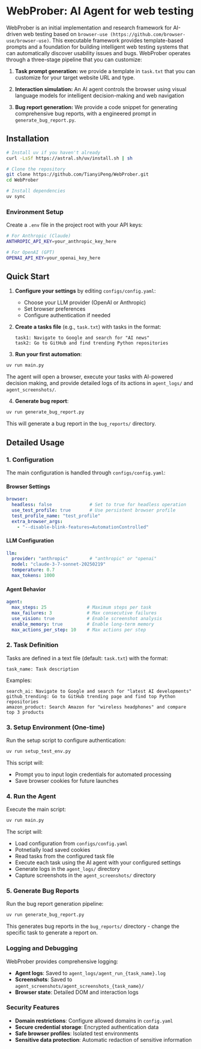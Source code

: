 # WebProber: AI Agent for web testing

WebProber is an initial implementation and research framework for AI-driven web testing based on `browser-use (https://github.com/browser-use/browser-use)`. This executable framework provides template-based prompts and a foundation for building intelligent web testing systems that can automatically discover usability issues and bugs. WebProber operates through a three-stage pipeline that you can customize: 
1. **Task prompt generation:** we provide a template in `task.txt` that you can customize for your target website URL and type. 

2. **Interaction simulation:** An AI agent controls the browser using visual language models for intelligent decision-making and web navigation 

3. **Bug report generation:** We provide a code snippet for generating comprehensive bug reports, with a engineered prompt in `generate_bug_report.py`.

## Installation

```bash
# Install uv if you haven't already
curl -LsSf https://astral.sh/uv/install.sh | sh

# Clone the repository
git clone https://github.com/TianyiPeng/WebProber.git
cd WebProber

# Install dependencies
uv sync
```

### Environment Setup

Create a `.env` file in the project root with your API keys:

```bash
# For Anthropic (Claude)
ANTHROPIC_API_KEY=your_anthropic_key_here

# For OpenAI (GPT)
OPENAI_API_KEY=your_openai_key_here
```

## Quick Start

1. **Configure your settings** by editing `configs/config.yaml`:
   - Choose your LLM provider (OpenAI or Anthropic)
   - Set browser preferences
   - Configure authentication if needed

2. **Create a tasks file** (e.g., `task.txt`) with tasks in the format:
   ```
   task1: Navigate to Google and search for "AI news"
   task2: Go to GitHub and find trending Python repositories
   ```

3. **Run your first automation**:
```bash
uv run main.py
```

The agent will open a browser, execute your tasks with AI-powered decision making, and provide detailed logs of its actions in `agent_logs/` and `agent_screenshots/`.

4. **Generate bug report**:
```bash
uv run generate_bug_report.py
```

This will generate a bug report in the `bug_reports/` directory.

## Detailed Usage

### 1. Configuration

The main configuration is handled through `configs/config.yaml`:

#### Browser Settings
```yaml
browser:
  headless: false              # Set to true for headless operation
  use_test_profile: true       # Use persistent browser profile
  test_profile_name: "test_profile"
  extra_browser_args:
    - "--disable-blink-features=AutomationControlled"
```

#### LLM Configuration
```yaml
llm:
  provider: "anthropic"        # "anthropic" or "openai"
  model: "claude-3-7-sonnet-20250219"
  temperature: 0.7
  max_tokens: 1000
```

#### Agent Behavior
```yaml
agent:
  max_steps: 25               # Maximum steps per task
  max_failures: 3             # Max consecutive failures
  use_vision: true            # Enable screenshot analysis
  enable_memory: true         # Enable long-term memory
  max_actions_per_step: 10    # Max actions per step
```

### 2. Task Definition

Tasks are defined in a text file (default: `task.txt`) with the format:
```
task_name: Task description
```

Examples:
```
search_ai: Navigate to Google and search for "latest AI developments"
github_trending: Go to GitHub trending page and find top Python repositories
amazon_product: Search Amazon for "wireless headphones" and compare top 3 products
```

### 3. Setup Environment (One-time)

Run the setup script to configure authentication:
```bash
uv run setup_test_env.py
```

This script will:
- Prompt you to input login credentials for automated processing
- Save browser cookies for future launches

### 4. Run the Agent

Execute the main script:
```bash
uv run main.py
```

The script will:
- Load configuration from `configs/config.yaml`
- Potnetially load saved cookies
- Read tasks from the configured task file
- Execute each task using the AI agent with your configured settings
- Generate logs in the `agent_logs/` directory
- Capture screenshots in the `agent_screenshots/` directory


### 5. Generate Bug Reports

Run the bug report generation pipeline:
```bash
uv run generate_bug_report.py
```
This generates bug reports in the `bug_reports/` directory - change the specific task to generate a report on.


### Logging and Debugging

WebProber provides comprehensive logging:

- **Agent logs**: Saved to `agent_logs/agent_run_{task_name}.log`
- **Screenshots**: Saved to `agent_screenshots/agent_screenshots_{task_name}/`
- **Browser state**: Detailed DOM and interaction logs

### Security Features

- **Domain restrictions**: Configure allowed domains in `config.yaml`
- **Secure credential storage**: Encrypted authentication data
- **Safe browser profiles**: Isolated test environments
- **Sensitive data protection**: Automatic redaction of sensitive information

